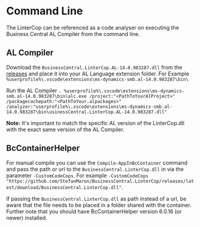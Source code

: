 # Command Line

The LinterCop can be referenced as a code analyser on executing the Business Central AL Compiler from the command line.

## AL Compiler

Download the `BusinessCentral.LinterCop.AL-14.0.983287.dll` from the [releases](https://github.com/StefanMaron/BusinessCentral.LinterCop/releases) and place it into your AL Language extension folder. For Example `%userprofile%\.vscode\extensions\ms-dynamics-smb.al-14.0.983287\bin\`

Run the AL Compiler `. %userprofile%\.vscode\extensions\ms-dynamics-smb.al-14.0.983287\bin\alc.exe /project:"<PathToYourAlProject>" /packagecachepath:"<PathToYour.alpackages>" /analyzer:"userprofile%\.vscode\extensions\ms-dynamics-smb.al-14.0.983287\bin\usinessCentral.LinterCop.AL-14.0.983287.dll"`

**Note:** It's important to match the specific AL version of the LinterCop.dll with the exact same version of the AL Compiler.


## BcContainerHelper

For manual compile you can use the `Compile-AppInBcContainer` command and pass the path or url to the `BusinessCentral.LinterCop.dll` in via the parameter `-CustomCodeCops`. For example `-CustomCodeCops "https://github.com/StefanMaron/BusinessCentral.LinterCop/releases/latest/download/BusinessCentral.LinterCop.dll"`.

If passing the `BusinessCentral.LinterCop.dll` as path instead of a url, be aware that the file needs to be placed in a folder shared with the container. Further note that you should have BcContainerHelper version 6.0.16 (or newer) installed.
